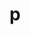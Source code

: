 ---
title: p
layout: revealjs-phonics
script:
- "/p/"
examples:
- pato
- pé
- pirulito
- porta
- pufe
- p-ato
- p-é
- p-irulito
- p-orta
- p-ufe
- paint
- permission
- pig
- pot
- put
---